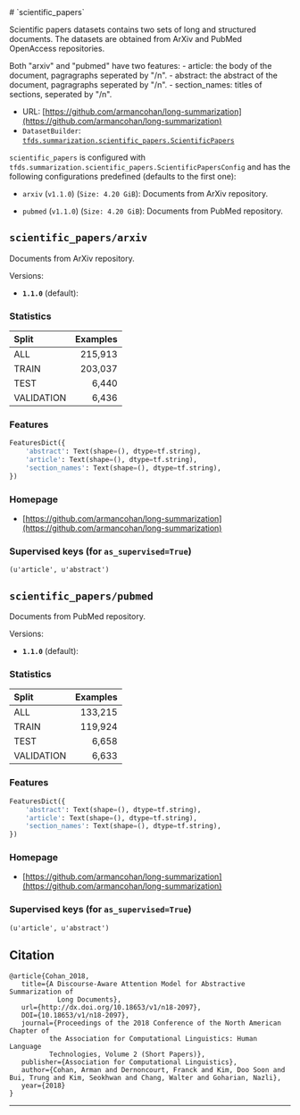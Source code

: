 <div itemscope itemtype="http://schema.org/Dataset">
  <div itemscope itemprop="includedInDataCatalog" itemtype="http://schema.org/DataCatalog">
    <meta itemprop="name" content="TensorFlow Datasets" />
  </div>
  <meta itemprop="name" content="scientific_papers" />
  <meta itemprop="description" content="&#10;Scientific papers datasets contains two sets of long and structured documents.&#10;The datasets are obtained from ArXiv and PubMed OpenAccess repositories.&#10;&#10;Both &quot;arxiv&quot; and &quot;pubmed&quot; have two features:&#10;  - article: the body of the document, pagragraphs seperated by &quot;/n&quot;.&#10;  - abstract: the abstract of the document, pagragraphs seperated by &quot;/n&quot;.&#10;  - section_names: titles of sections, seperated by &quot;/n&quot;.&#10;&#10;&#10;&#10;To use this dataset:&#10;&#10;```python&#10;import tensorflow_datasets as tfds&#10;&#10;ds = tfds.load('scientific_papers', split='train')&#10;for ex in ds.take(4):&#10;  print(ex)&#10;```&#10;&#10;See [the guide](https://www.tensorflow.org/datasets/overview) for more&#10;informations on [tensorflow_datasets](https://www.tensorflow.org/datasets).&#10;&#10;" />
  <meta itemprop="url" content="https://www.tensorflow.org/datasets/catalog/scientific_papers" />
  <meta itemprop="sameAs" content="https://github.com/armancohan/long-summarization" />
  <meta itemprop="citation" content="&#10;@article{Cohan_2018,&#10;   title={A Discourse-Aware Attention Model for Abstractive Summarization of&#10;            Long Documents},&#10;   url={http://dx.doi.org/10.18653/v1/n18-2097},&#10;   DOI={10.18653/v1/n18-2097},&#10;   journal={Proceedings of the 2018 Conference of the North American Chapter of&#10;          the Association for Computational Linguistics: Human Language&#10;          Technologies, Volume 2 (Short Papers)},&#10;   publisher={Association for Computational Linguistics},&#10;   author={Cohan, Arman and Dernoncourt, Franck and Kim, Doo Soon and Bui, Trung and Kim, Seokhwan and Chang, Walter and Goharian, Nazli},&#10;   year={2018}&#10;}&#10;" />
</div>
# `scientific_papers`

Scientific papers datasets contains two sets of long and structured documents.
The datasets are obtained from ArXiv and PubMed OpenAccess repositories.

Both "arxiv" and "pubmed" have two features: - article: the body of the
document, pagragraphs seperated by "/n". - abstract: the abstract of the
document, pagragraphs seperated by "/n". - section_names: titles of sections,
seperated by "/n".

*   URL:
    [https://github.com/armancohan/long-summarization](https://github.com/armancohan/long-summarization)
*   `DatasetBuilder`:
    [`tfds.summarization.scientific_papers.ScientificPapers`](https://github.com/tensorflow/datasets/tree/master/tensorflow_datasets/summarization/scientific_papers.py)

`scientific_papers` is configured with
`tfds.summarization.scientific_papers.ScientificPapersConfig` and has the
following configurations predefined (defaults to the first one):

*   `arxiv` (`v1.1.0`) (`Size: 4.20 GiB`): Documents from ArXiv repository.

*   `pubmed` (`v1.1.0`) (`Size: 4.20 GiB`): Documents from PubMed repository.

## `scientific_papers/arxiv`
Documents from ArXiv repository.

Versions:

*   **`1.1.0`** (default):

### Statistics

Split      | Examples
:--------- | -------:
ALL        | 215,913
TRAIN      | 203,037
TEST       | 6,440
VALIDATION | 6,436

### Features
```python
FeaturesDict({
    'abstract': Text(shape=(), dtype=tf.string),
    'article': Text(shape=(), dtype=tf.string),
    'section_names': Text(shape=(), dtype=tf.string),
})
```

### Homepage

*   [https://github.com/armancohan/long-summarization](https://github.com/armancohan/long-summarization)

### Supervised keys (for `as_supervised=True`)
`(u'article', u'abstract')`

## `scientific_papers/pubmed`
Documents from PubMed repository.

Versions:

*   **`1.1.0`** (default):

### Statistics

Split      | Examples
:--------- | -------:
ALL        | 133,215
TRAIN      | 119,924
TEST       | 6,658
VALIDATION | 6,633

### Features
```python
FeaturesDict({
    'abstract': Text(shape=(), dtype=tf.string),
    'article': Text(shape=(), dtype=tf.string),
    'section_names': Text(shape=(), dtype=tf.string),
})
```

### Homepage

*   [https://github.com/armancohan/long-summarization](https://github.com/armancohan/long-summarization)

### Supervised keys (for `as_supervised=True`)
`(u'article', u'abstract')`

## Citation
```
@article{Cohan_2018,
   title={A Discourse-Aware Attention Model for Abstractive Summarization of
            Long Documents},
   url={http://dx.doi.org/10.18653/v1/n18-2097},
   DOI={10.18653/v1/n18-2097},
   journal={Proceedings of the 2018 Conference of the North American Chapter of
          the Association for Computational Linguistics: Human Language
          Technologies, Volume 2 (Short Papers)},
   publisher={Association for Computational Linguistics},
   author={Cohan, Arman and Dernoncourt, Franck and Kim, Doo Soon and Bui, Trung and Kim, Seokhwan and Chang, Walter and Goharian, Nazli},
   year={2018}
}
```

--------------------------------------------------------------------------------
